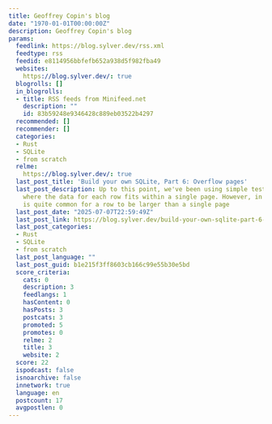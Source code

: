 ```yaml
---
title: Geoffrey Copin's blog
date: "1970-01-01T00:00:00Z"
description: Geoffrey Copin's blog
params:
  feedlink: https://blog.sylver.dev/rss.xml
  feedtype: rss
  feedid: e8114956bbfefb652a938d5f982fba49
  websites:
    https://blog.sylver.dev/: true
  blogrolls: []
  in_blogrolls:
  - title: RSS feeds from Minifeed.net
    description: ""
    id: 83b59248e9346428c889eb03522b4297
  recommended: []
  recommender: []
  categories:
  - Rust
  - SQLite
  - from scratch
  relme:
    https://blog.sylver.dev/: true
  last_post_title: 'Build your own SQLite, Part 6: Overflow pages'
  last_post_description: Up to this point, we've been using simple test databases
    where the data for each row fits within a single page. However, in the wild, it
    is quite common for a row to be larger than a single page
  last_post_date: "2025-07-07T22:59:49Z"
  last_post_link: https://blog.sylver.dev/build-your-own-sqlite-part-6-overflow-pages
  last_post_categories:
  - Rust
  - SQLite
  - from scratch
  last_post_language: ""
  last_post_guid: b1e215f3ff8603cb166c99e55b30e5bd
  score_criteria:
    cats: 0
    description: 3
    feedlangs: 1
    hasContent: 0
    hasPosts: 3
    postcats: 3
    promoted: 5
    promotes: 0
    relme: 2
    title: 3
    website: 2
  score: 22
  ispodcast: false
  isnoarchive: false
  innetwork: true
  language: en
  postcount: 17
  avgpostlen: 0
---
```

